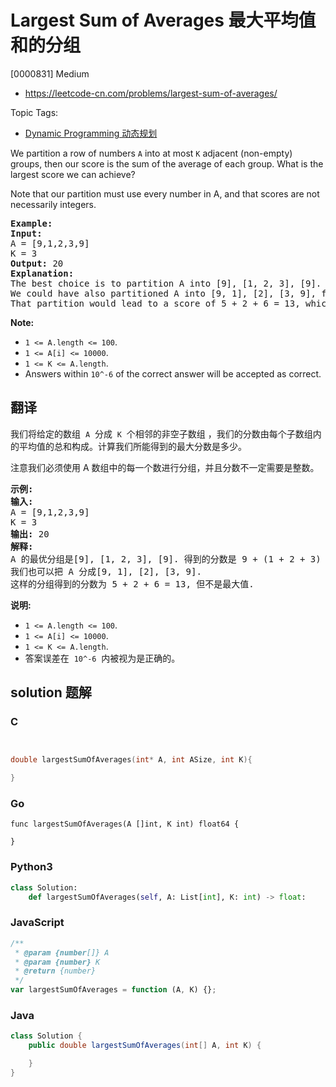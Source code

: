 # Largest Sum of Averages 最大平均值和的分组

[0000831] Medium

- https://leetcode-cn.com/problems/largest-sum-of-averages/

Topic Tags:

- [Dynamic Programming 动态规划](https://leetcode-cn.com/tag/dynamic-programming/)

We partition a row of numbers `A` into at most `K` adjacent (non-empty) groups, then our score is the sum of the average of each group. What is the largest score we can achieve?

Note that our partition must use every number in A, and that scores are not necessarily integers.

<pre><strong>Example:</strong>
<strong>Input:</strong> 
A = [9,1,2,3,9]
K = 3
<strong>Output:</strong> 20
<strong>Explanation:</strong> 
The best choice is to partition A into [9], [1, 2, 3], [9]. The answer is 9 + (1 + 2 + 3) / 3 + 9 = 20.
We could have also partitioned A into [9, 1], [2], [3, 9], for example.
That partition would lead to a score of 5 + 2 + 6 = 13, which is worse.
</pre>

**Note:**

- `1 <= A.length <= 100`.
- `1 <= A[i] <= 10000`.
- `1 <= K <= A.length`.
- Answers within `10^-6` of the correct answer will be accepted as correct.

## 翻译

我们将给定的数组  `A`  分成  `K`  个相邻的非空子数组 ，我们的分数由每个子数组内的平均值的总和构成。计算我们所能得到的最大分数是多少。

注意我们必须使用 A 数组中的每一个数进行分组，并且分数不一定需要是整数。

<pre><strong>示例:</strong>
<strong>输入:</strong> 
A = [9,1,2,3,9]
K = 3
<strong>输出:</strong> 20
<strong>解释:</strong> 
A 的最优分组是[9], [1, 2, 3], [9]. 得到的分数是 9 + (1 + 2 + 3) / 3 + 9 = 20.
我们也可以把 A 分成[9, 1], [2], [3, 9].
这样的分组得到的分数为 5 + 2 + 6 = 13, 但不是最大值.
</pre>

**说明:**

- `1 <= A.length <= 100`.
- `1 <= A[i] <= 10000`.
- `1 <= K <= A.length`.
- 答案误差在  `10^-6`  内被视为是正确的。

## solution 题解

### C

```c


double largestSumOfAverages(int* A, int ASize, int K){

}


```

### Go

```golang
func largestSumOfAverages(A []int, K int) float64 {

}
```

### Python3

```python
class Solution:
    def largestSumOfAverages(self, A: List[int], K: int) -> float:

```

### JavaScript

```javascript
/**
 * @param {number[]} A
 * @param {number} K
 * @return {number}
 */
var largestSumOfAverages = function (A, K) {};
```

### Java

```java
class Solution {
    public double largestSumOfAverages(int[] A, int K) {

    }
}
```
